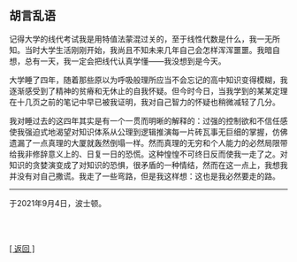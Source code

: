 ## 胡言乱语

记得大学的线代考试我是用特值法蒙混过关的，至于线性代数是什么，我一无所知。当时大学生活刚刚开始，我尚且不知未来几年自己会怎样浑浑噩噩。我暗自想，总有一天，我一定会把线代认真学懂——我没想到是今天。

大学睡了四年，随着那些原以为呼吸般理所应当不会忘记的高中知识变得模糊，我逐渐感受到了精神的贫瘠和无休止的自我怀疑。但今时今日，当我学到的某某定理在十几页之前的笔记中早已被我证明，我对自己智力的怀疑也稍微减轻了几分。

我对睡过去的这四年其实是有一个一贯而明晰的解释的：过强的控制欲和不信任感使我强迫式地渴望对知识体系从公理到逻辑推演每一片砖瓦事无巨细的掌握，仿佛遗漏了一点真理的大厦就轰然倒塌一样。然而真理的无穷和个人能力的必然局限带给我非修辞意义上的、日复一日的恐慌。这种惶惶不可终日反而使我一走了之。对知识的贪婪演变成了对知识的恐惧，很矛盾的一种情结，然而在这一点上，我想我并没有对自己撒谎。我走了一些弯路，但是我这样想：这也是我必然要走的路。

------

于2021年9月4日，波士顿。

<br>

<br>

[[ 返回 ]](../navigation.md)
